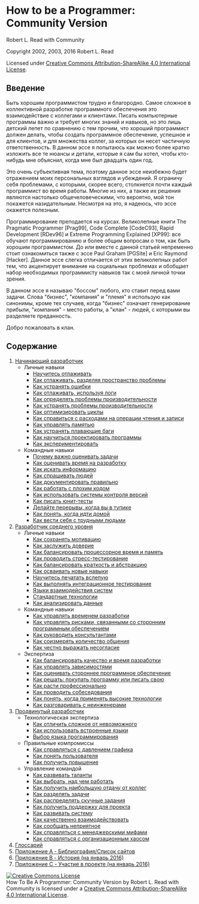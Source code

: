 # How to be a Programmer: Community Version
[//]: # (Version:1.0.0)
Robert L. Read with Community

Copyright 2002, 2003, 2016 Robert L. Read

Licensed under [Creative Commons Attribution-ShareAlike 4.0 International License](http://creativecommons.org/licenses/by-sa/4.0/).

## Введение
Быть хорошим программистом трудно и благородно. Самое сложное в коллективной разработке программного обеспечения это взаимодействие с коллегами и клиентами. Писать компьютерные программы важно и требует многих знаний и навыков, но это лишь детский лепет по сравнению с тем прочим, что хороший программист должен делать, чтобы создать программное обеспечение, успешное и для клиентов, и для множества коллег, за которых он несет частичную ответственность. В данном эссе я попытаюсь как можно более кратко изложить все те нюансы и детали, которые я сам бы хотел, чтобы кто-нибудь мне объяснил, когда мне был двадцать один год.

Это очень субъективная тема, поэтому данное эссе неизбежно будет отражением моих персональных взглядов и убеждений. Я ограничу себя проблемами, с которыми, скорее всего, столкнется почти каждый программист во время работы. Многие из них, а также их решения являются настолько общечеловеческими, что вероятно, мой тон покажется назидательным. Несмотря на это, я надеюсь, что эссе окажется полезным.

Программирование преподается на курсах. Великолепные книги The Pragmatic Programmer [Prag99], Code Complete [CodeC93], Rapid Development [RDev96] и Extreme Programming Explained [XP99]: все обучают программированию и более общим вопросам о том, как быть хорошим программистом. До или вместе с данной статьей непременно стоит ознакомиться также с эссе Paul Graham [PGSite] и Eric Raymond [Hacker]. Данное эссе слегка отличается от этих великолепных работ тем, что акцентирует внимание на социальных проблемах и обобщает набор необходимых программисту навыков так с моей личной точки зрения.

В данном эссе я называю "боссом" любого, кто ставит перед вами задачи. Слова "бизнес", "компания" и "племя" я использую как синонимы, кроме тех случаев, когда "бизнес" означает генерирование прибыли, "компания" - место работы, а "клан" - людей, с которыми вы разделяете преданность.

Добро пожаловать в клан.

## Содержание

1. [Начинающий разработчик](1-Beginner)
	- Личные навыки
		- [Научитесь отлаживать](1-Beginner/Personal-Skills/01-Learn-To-Debug.md)
		- [Как отлаживать, разделяя пространство проблемы](1-Beginner/Personal-Skills/02-How-to-Debug-by-Splitting-the-Problem-Space.md)
		- [Как устранять ошибки](1-Beginner/Personal-Skills/03-How-to-Remove-an-Error.md)
		- [Как отлаживать, используя логи](1-Beginner/Personal-Skills/04-How-to-Debug-Using-a-Log.md)
		- [Как определять проблемы производительности](1-Beginner/Personal-Skills/05-How-to-Understand-Performance-Problems.md)
		- [Как устранять проблемы производительности](1-Beginner/Personal-Skills/06-How-to-Fix-Performance-Problems.md)
		- [Как оптимизировать циклы](1-Beginner/Personal-Skills/07-How-to-Optimize-Loops.md)
		- [Как справиться с расходами на операции чтения и записи](1-Beginner/Personal-Skills/08-How-to-Deal-with-IO-Expense.md)
		- [Как управлять памятью](1-Beginner/Personal-Skills/09-How-to-Manage-Memory.md)
		- [Как устранять плавающие баги](1-Beginner/Personal-Skills/10-How-to-Deal-with-Intermittent-Bugs.md)
		- [Как научиться проектировать программы](1-Beginner/Personal-Skills/11-How-to-Learn-Design-Skills.md)
		- [Как экспериментировать](1-Beginner/Personal-Skills/12-How-to-Conduct-Experiments.md)
	- Командные навыки
		- [Почему важно оценивать задачи](1-Beginner/Team-Skills/01-Why-Estimation-is-Important.md)
		- [Как оценивать время на разработку](1-Beginner/Team-Skills/02-How-to-Estimate-Programming-Time.md)
		- [Как искать информацию](1-Beginner/Team-Skills/03-How-to-Find-Out-Information.md)
		- [Как спрашивать людей](1-Beginner/Team-Skills/04-How-to-Utilize-People-as-Information-Sources.md)
		- [Как документировать правильно](1-Beginner/Team-Skills/05-How-to-Document-Wisely.md)
		- [Как работать с плохим кодом](1-Beginner/Team-Skills/06-How-to-Work-with-Poor-Code.md)
		- [Как использовать системы контроля версий](1-Beginner/Team-Skills/07-How-to-Use-Source-Code-Control.md)
		- [Как писать юнит-тесты](1-Beginner/Team-Skills/08-How-to-Unit-Test.md)
		- [Делайте перерывы, когда вы в тупике](1-Beginner/Team-Skills/09-Take-Breaks-when-Stumped.md)
		- [Как понять, когда идти домой](1-Beginner/Team-Skills/10-How-to-Recognize-When-to-Go-Home.md)
		- [Как вести себя с трудными людьми](1-Beginner/Team-Skills/11-How-to-Deal-with-Difficult-People.md)
2. [Разработчик среднего уровня](2-Intermediate)
	- Личные навыки
		- [Как сохранять мотивацию](2-Intermediate/Personal-Skills/01-How-to-Stay-Motivated.md)
		- [Как заслужить доверие](2-Intermediate/Personal-Skills/02-How-to-be-Widely-Trusted.md)
		- [Как балансировать процессорное время и память](2-Intermediate/Personal-Skills/03-How-to-Tradeoff-Time-vs-Space.md)
		- [Как проводить стресс-тестирование](2-Intermediate/Personal-Skills/04-How-to-Stress-Test.md)
		- [Как балансировать краткость и абстракцию](2-Intermediate/Personal-Skills/05-How-to-Balance-Brevity-and-Abstraction.md)
		- [Как осваивать новые навыки](2-Intermediate/Personal-Skills/06-How-to-Learn-New-Skills.md)
		- [Научитесь печатать вслепую](2-Intermediate/Personal-Skills/07-Learn-to-Type.md)
		- [Как выполнять интеграционное тестирование](2-Intermediate/Personal-Skills/08-How-to-Do-Integration-Testing.md)
		- [Языки взаимодействия систем](2-Intermediate/Personal-Skills/09-Communication-Languages.md)
		- [Стандартные технологии](2-Intermediate/Personal-Skills/10-Heavy-Tools.md)
		- [Как анализировать данные](2-Intermediate/Personal-Skills/11-How-to-analyze-data.md)
	- Командные навыки
		- [Как управлять временем разработки](2-Intermediate/Team-Skills/01-How-to-Manage-Development-Time.md)
		- [Как управлять рисками, связанными со сторонним программным обеспечением](2-Intermediate/Team-Skills/02-How-to-Manage-Third-Party-Software-Risks.md)
		- [Как руководить консультантами](2-Intermediate/Team-Skills/03-How-to-Manage-Consultants.md)
		- [Как соизмерять количество общения](2-Intermediate/Team-Skills/04-How-to-Communicate-the-Right-Amount.md)
		- [Как честно выражать несогласие](2-Intermediate/Team-Skills/05-How-to-Disagree-Honestly-and-Get-Away-with-It.md)
	- Экспертиза
		- [Как балансировать качество и время разработки](2-Intermediate/Judgment/01-How-to-Tradeoff-Quality-Against-Development-Time.md)
		- [Как управлять зависимостями](2-Intermediate/Judgment/02-How-to-Manage-Software-System-Dependence.md)
		- [Как оценивать стороннее программное обеспечение](2-Intermediate/Judgment/03-How-to-Decide-if-Software-is-Too-Immature.md)
		- [Как решать: покупать программу или писать свою](2-Intermediate/Judgment/04-How-to-Make-a-Buy-vs-Build-Decision.md)
		- [Как расти профессионально](2-Intermediate/Judgment/05-How-to-Grow-Professionally.md)
		- [Как проводить собеседования](2-Intermediate/Judgment/06-How-to-Evaluate-Interviewees.md)
		- [Как понять, когда применять высокие технологии](2-Intermediate/Judgment/07-How-to-Know-When-to-Apply-Fancy-Computer-Science.md)
		- [Как разговаривать с неинженерами](2-Intermediate/Judgment/08-How-to-Talk-to-Non-Engineers.md)
3. [Продвинутый разработчик](3-Advanced)
	- Технологическая экспертиза
		- [Как отличить сложное от невозможного](3-Advanced/Technical-Judgment/01-How-to-Tell-the-Hard-From-the-Impossible.md)
		- [Как использовать встроенные языки](3-Advanced/Technical-Judgment/02-How-to-Utilize-Embedded-Languages.md)
		- [Выбор языка программирования](3-Advanced/Technical-Judgment/03-Choosing-Languages.md)
	- Правильные компромиссы
		- [Как справляться с давлением графика](3-Advanced/Compromising-Wisely/01-How-to-Fight-Schedule-Pressure.md)
		- [Как понять пользователя](3-Advanced/Compromising-Wisely/02-How-to-Understand-the-User.md)
		- [Как получить повышение](3-Advanced/Compromising-Wisely/03-How-to-Get-a-Promotion.md)
	- Управление командой
		- [Как развивать таланты](3-Advanced/Serving-Your-Team/01-How-to-Develop-Talent.md)
		- [Как выбрать, над чем работать](3-Advanced/Serving-Your-Team/02-How-to-Choose-What-to-Work-On.md)
		- [Как получить наибольшую отдачу от коллег](3-Advanced/Serving-Your-Team/03-How-to-Get-the-Most-From-Your-Teammates.md)
		- [Как разделять задачи](3-Advanced/Serving-Your-Team/04-How-to-Divide-Problems-Up.md)
		- [Как распределять скучные задания](3-Advanced/Serving-Your-Team/05-How-to-Handle-Boring-Tasks.md)
		- [Как получить поддержку для проекта](3-Advanced/Serving-Your-Team/06-How-to-Gather-Support-for-a-Project.md)
		- [Как развивать систему](3-Advanced/Serving-Your-Team/07-How-to-Grow-a-System.md)
		- [Как качественно взаимодействовать](3-Advanced/Serving-Your-Team/08-How-to-Communicate-Well.md)
		- [Как сообщать неприятное](3-Advanced/Serving-Your-Team/09-How-to-Tell-People-Things-They-Dont-Want-to-Hear.md)
		- [Как справляться с менеджерскими мифами](3-Advanced/Serving-Your-Team/10-How-to-Deal-with-Managerial-Myths.md)
		- [Как справляться с организационным хаосом](3-Advanced/Serving-Your-Team/11-How-to-Deal-with-Organizational-Chaos.md)
4. [Глоссарий](GLOSSARY.md)
5. [Приложение A - Библиография/Список сайтов](5-Bibliography.md)
6. [Приложение B - История (на январь 2016)](6-History.md)
6. [Приложение C - Участие в проекте (на январь 2016)](7-Contributions.md)


<a rel="license" href="http://creativecommons.org/licenses/by-sa/4.0/"><img alt="Creative Commons License" style="border-width:0" src="https://i.creativecommons.org/l/by-sa/4.0/88x31.png" /></a><br /><span xmlns:dct="http://purl.org/dc/terms/" href="http://purl.org/dc/dcmitype/Text" property="dct:title" rel="dct:type">How To Be A Programmer: Community Version</span> by <span xmlns:cc="http://creativecommons.org/ns#" property="cc:attributionName">Robert L. Read with Community</span> is licensed under a <a rel="license" href="http://creativecommons.org/licenses/by-sa/4.0/">Creative Commons Attribution-ShareAlike 4.0 International License</a>.
